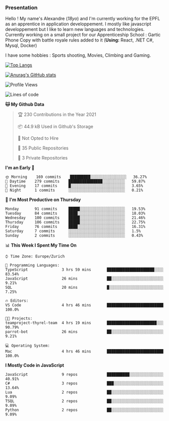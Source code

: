 ### Presentation



Hello ! My name's Alexandre (_18yo_) and I'm currently working for the EPFL as an apprentice in application developpement. I mostly like javascript developpement but I like to learn new languages and technologies. Currently working on a small project for our Apprenticeship School : Gartic Phone Copy with battle royale rules added to it (**Using:** React, .NET C#, Mysql, Docker)

I have some hobbies : Sports shooting, Movies, Climbing and Gaming.

[![Top Langs](https://github-readme-stats.vercel.app/api/top-langs/?username=tacticsch&layout=compact&langs_count=8&theme=react)](https://github.com/anuraghazra/github-readme-stats)

[![Anurag's GitHub stats](https://github-readme-stats.vercel.app/api?username=tacticsch&theme=react&show_icons=true&count_private=true)](https://github.com/anuraghazra/github-readme-stats)

<!--START_SECTION:waka-->
![Profile Views](http://img.shields.io/badge/Profile%20Views-15-blue)

![Lines of code](https://img.shields.io/badge/From%20Hello%20World%20I%27ve%20Written-111634%20lines%20of%20code-blue)

**🐱 My Github Data** 

> 🏆 230 Contributions in the Year 2021
 > 
> 📦 44.9 kB Used in Github's Storage 
 > 
> 🚫 Not Opted to Hire
 > 
> 📜 35 Public Repositories 
 > 
> 🔑 3 Private Repositories  
 > 
**I'm an Early 🐤** 

```text
🌞 Morning    169 commits    █████████░░░░░░░░░░░░░░░░   36.27% 
🌆 Daytime    279 commits    ███████████████░░░░░░░░░░   59.87% 
🌃 Evening    17 commits     █░░░░░░░░░░░░░░░░░░░░░░░░   3.65% 
🌙 Night      1 commits      ░░░░░░░░░░░░░░░░░░░░░░░░░   0.21%

```
📅 **I'm Most Productive on Thursday** 

```text
Monday       91 commits     █████░░░░░░░░░░░░░░░░░░░░   19.53% 
Tuesday      84 commits     ████░░░░░░░░░░░░░░░░░░░░░   18.03% 
Wednesday    100 commits    █████░░░░░░░░░░░░░░░░░░░░   21.46% 
Thursday     106 commits    █████░░░░░░░░░░░░░░░░░░░░   22.75% 
Friday       76 commits     ████░░░░░░░░░░░░░░░░░░░░░   16.31% 
Saturday     7 commits      ░░░░░░░░░░░░░░░░░░░░░░░░░   1.5% 
Sunday       2 commits      ░░░░░░░░░░░░░░░░░░░░░░░░░   0.43%

```


📊 **This Week I Spent My Time On** 

```text
⌚︎ Time Zone: Europe/Zurich

💬 Programming Languages: 
TypeScript               3 hrs 59 mins       █████████████████████░░░░   83.54% 
JavaScript               26 mins             ██░░░░░░░░░░░░░░░░░░░░░░░   9.21% 
SQL                      20 mins             █░░░░░░░░░░░░░░░░░░░░░░░░   7.25%

🔥 Editors: 
VS Code                  4 hrs 46 mins       █████████████████████████   100.0%

🐱‍💻 Projects: 
teamproject-thyrel-team  4 hrs 19 mins       ██████████████████████░░░   90.79% 
parrot-bot               26 mins             ██░░░░░░░░░░░░░░░░░░░░░░░   9.21%

💻 Operating System: 
Mac                      4 hrs 46 mins       █████████████████████████   100.0%

```

**I Mostly Code in JavaScript** 

```text
JavaScript               9 repos             ██████████░░░░░░░░░░░░░░░   40.91% 
C#                       3 repos             ███░░░░░░░░░░░░░░░░░░░░░░   13.64% 
Lua                      2 repos             ██░░░░░░░░░░░░░░░░░░░░░░░   9.09% 
TSQL                     2 repos             ██░░░░░░░░░░░░░░░░░░░░░░░   9.09% 
Python                   2 repos             ██░░░░░░░░░░░░░░░░░░░░░░░   9.09%

```



<!--END_SECTION:waka-->
